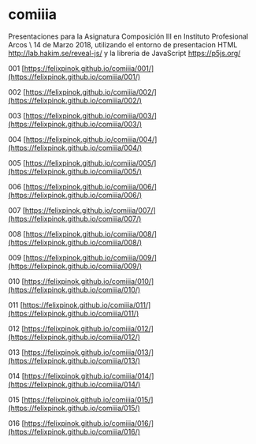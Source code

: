 # comiiia
Presentaciones para la Asignatura Composición III en Instituto Profesional Arcos \ 14 de Marzo 2018, utilizando el entorno de presentacion HTML http://lab.hakim.se/reveal-js/ y la libreria de JavaScript https://p5js.org/

001 [https://felixpinok.github.io/comiiia/001/](https://felixpinok.github.io/comiiia/001/)

002 [https://felixpinok.github.io/comiiia/002/](https://felixpinok.github.io/comiiia/002/)

003 [https://felixpinok.github.io/comiiia/003/](https://felixpinok.github.io/comiiia/003/)

004 [https://felixpinok.github.io/comiiia/004/](https://felixpinok.github.io/comiiia/004/)

005 [https://felixpinok.github.io/comiiia/005/](https://felixpinok.github.io/comiiia/005/)

006 [https://felixpinok.github.io/comiiia/006/](https://felixpinok.github.io/comiiia/006/)

007 [https://felixpinok.github.io/comiiia/007/](https://felixpinok.github.io/comiiia/007/)

008 [https://felixpinok.github.io/comiiia/008/](https://felixpinok.github.io/comiiia/008/)

009 [https://felixpinok.github.io/comiiia/009/](https://felixpinok.github.io/comiiia/009/)

010 [https://felixpinok.github.io/comiiia/010/](https://felixpinok.github.io/comiiia/010/)

011 [https://felixpinok.github.io/comiiia/011/](https://felixpinok.github.io/comiiia/011/)

012 [https://felixpinok.github.io/comiiia/012/](https://felixpinok.github.io/comiiia/012/)

013 [https://felixpinok.github.io/comiiia/013/](https://felixpinok.github.io/comiiia/013/)

014 [https://felixpinok.github.io/comiiia/014/](https://felixpinok.github.io/comiiia/014/)

015 [https://felixpinok.github.io/comiiia/015/](https://felixpinok.github.io/comiiia/015/)

016 [https://felixpinok.github.io/comiiia/016/](https://felixpinok.github.io/comiiia/016/)
